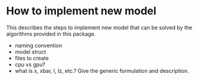 # How to implement new model

This describes the steps to implement new model that can be solved by the algorithms provided in this package.

- naming convention
- model struct
- files to create
- cpu vs gpu?
- what is x, xbar, l, lz, etc.? Give the generic formulation and description.
